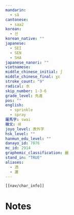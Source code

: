```yaml
---
mandarin:
  - sǎ
cantonese:
  - saa2
korean:
  - 선
korean_native: ""
japanese:
  - SEI
  - SEN
  - SHA
japanese_nanori: ""
vietnamese:
middle_chinese_initial: ʃ
middle_chinese_final: ɣɛ
stroke_count: "9"
radical: 水
skip_number: 1-3-6
grade_level: 先進
pos: ""
english:
  - sprinkle
  - spray
羅馬字: swai
韓文: 쇄
joyo_level: 表外字
hsk_level: ""
hanmun_edu_level: ""
danayo_id: 7076
mc_id: 2914
graphemic_classification: 麗
stand_in: "TRUE"
aliases:
  - 洒
  - 灑
---
```

```meta-bind-embed
[[nav/char_info]]
```

# Notes

